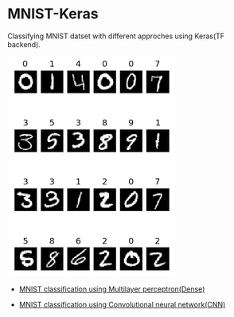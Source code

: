# MNIST-Keras

Classifying MNIST datset with different approches using Keras(TF backend).

![MNIST](https://raw.githubusercontent.com/jkotra/mnist-keras/master/mnist.png)


* [MNIST classification using Multilayer perceptron(Dense)](https://github.com/jkotra/mnist-keras/blob/master/MNIST_Keras_MLP.ipynb)

* [MNIST classification using Convolutional neural network(CNN)](https://github.com/jkotra/mnist-keras/blob/master/MNIST_Keras_CNN.ipynb)
